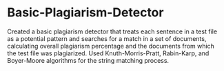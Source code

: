 # Basic-Plagiarism-Detector
Created a basic plagiarism detector that treats each sentence in a test file as a potential pattern and searches for a match in a set of documents, calculating overall plagiarism percentage and the documents from which the test file was plagiarized. Used Knuth-Morris-Pratt, Rabin-Karp, and Boyer-Moore algorithms for the string matching process.
